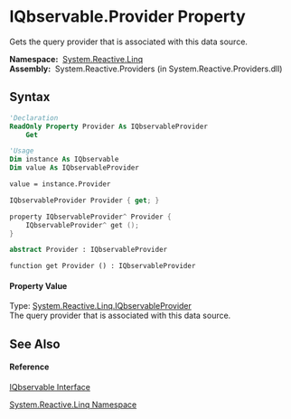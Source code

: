 # IQbservable.Provider Property

Gets the query provider that is associated with this data source.

**Namespace:**  [System.Reactive.Linq](System.Reactive.Linq\System.Reactive.Linq.md)  
**Assembly:**  System.Reactive.Providers (in System.Reactive.Providers.dll)

## Syntax

```vb
'Declaration
ReadOnly Property Provider As IQbservableProvider
    Get
```

```vb
'Usage
Dim instance As IQbservable
Dim value As IQbservableProvider

value = instance.Provider
```

```csharp
IQbservableProvider Provider { get; }
```

```c++
property IQbservableProvider^ Provider {
    IQbservableProvider^ get ();
}
```

```fsharp
abstract Provider : IQbservableProvider
```

```jscript
function get Provider () : IQbservableProvider
```

#### Property Value

Type: [System.Reactive.Linq.IQbservableProvider](IQbservableProvider\IQbservableProvider.md)  
The query provider that is associated with this data source.

## See Also

#### Reference

[IQbservable Interface](IQbservable\IQbservable.md)

[System.Reactive.Linq Namespace](System.Reactive.Linq\System.Reactive.Linq.md)
